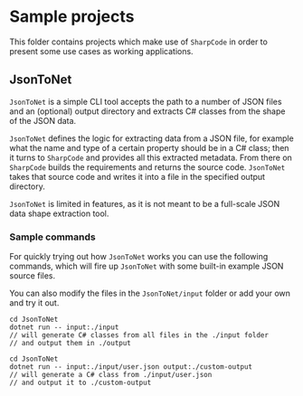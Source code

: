 # Sample projects

This folder contains projects which make use of `SharpCode` in order to present some use cases as working applications.

## JsonToNet

`JsonToNet` is a simple CLI tool accepts the path to a number of JSON files and an (optional) output directory and
extracts C# classes from the shape of the JSON data.

`JsonToNet` defines the logic for extracting data from a JSON file, for example what the name and type of a certain
property should be in a C# class; then it turns to `SharpCode` and provides all this extracted metadata. From there on
`SharpCode` builds the requirements and returns the source code. `JsonToNet` takes that source code and writes it into
a file in the specified output directory.

`JsonToNet` is limited in features, as it is not meant to be a full-scale JSON data shape extraction tool.

### Sample commands

For quickly trying out how `JsonToNet` works you can use the following commands, which will fire up `JsonToNet` with
some built-in example JSON source files.

You can also modify the files in the `JsonToNet/input` folder or add your own and try it out.

```
cd JsonToNet
dotnet run -- input:./input
// will generate C# classes from all files in the ./input folder
// and output them in ./output
```

```
cd JsonToNet
dotnet run -- input:./input/user.json output:./custom-output
// will generate a C# class from ./input/user.json
// and output it to ./custom-output
```
